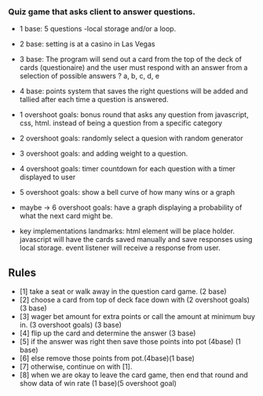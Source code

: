 ### Quiz game that asks client to answer questions.

- 1 base: 5 questions -local storage and/or a loop. 
- 2 base: setting is at a casino in Las Vegas
- 3 base: The program will send out a card from the top of the deck of cards (questionaire) and the user must respond with an answer from a selection of possible answers ?  a, b, c, d, e
- 4 base: points system that saves the right questions will be added and tallied after each time a question is answered.
- 1 overshoot goals: bonus round that asks any question from javascript, css, html. instead of being a question from a specific category
- 2 overshoot goals: randomly select a quesion with random generator
- 3 overshoot goals: and adding weight to a question.
- 4 overshoot goals: timer countdown for each question with a timer displayed to user
- 5 overshoot goals: show a bell curve of how many wins or a graph
- maybe -> 6 overshoot goals: have a graph displaying a probability of what the next card might be.

- key implementations landmarks: html element will be place holder. javascript will have the cards saved manually and save responses using local storage. event listener will receive a response from user.

## Rules
- [1] take a seat or walk away in the question card game. (2 base)
- [2] choose a card from top of deck face down with (2 overshoot goals) (3 base)
- [3] wager bet amount for extra points or call the amount at minimum buy in. (3 overshoot goals) (3 base)
- [4] flip up the card and determine the answer (3 base)
- [5] if the answer was right then save those points into pot (4base) (1 base)
- [6] else remove those points from pot.(4base)(1 base)
- [7] otherwise, continue on with [1].
- [8] when we are okay to leave the card game, then end that round and show data of win rate (1 base)(5 overshoot goal)

